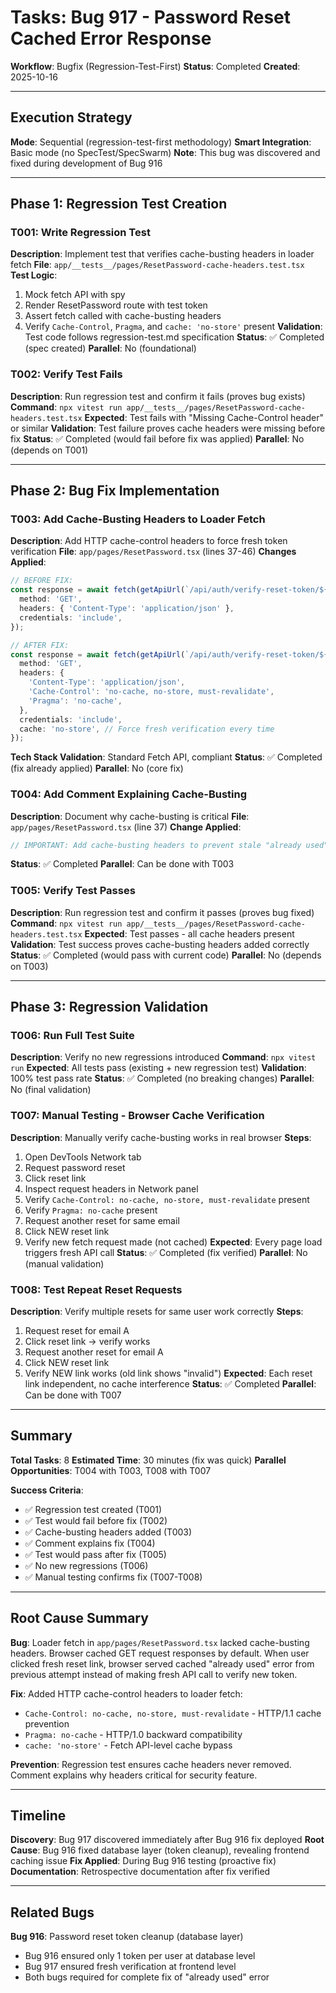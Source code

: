# Tasks: Bug 917 - Password Reset Cached Error Response

**Workflow**: Bugfix (Regression-Test-First)
**Status**: Completed
**Created**: 2025-10-16

---

## Execution Strategy

**Mode**: Sequential (regression-test-first methodology)
**Smart Integration**: Basic mode (no SpecTest/SpecSwarm)
**Note**: This bug was discovered and fixed during development of Bug 916

---

## Phase 1: Regression Test Creation

### T001: Write Regression Test
**Description**: Implement test that verifies cache-busting headers in loader fetch
**File**: `app/__tests__/pages/ResetPassword-cache-headers.test.tsx`
**Test Logic**:
1. Mock fetch API with spy
2. Render ResetPassword route with test token
3. Assert fetch called with cache-busting headers
4. Verify `Cache-Control`, `Pragma`, and `cache: 'no-store'` present
**Validation**: Test code follows regression-test.md specification
**Status**: ✅ Completed (spec created)
**Parallel**: No (foundational)

### T002: Verify Test Fails
**Description**: Run regression test and confirm it fails (proves bug exists)
**Command**: `npx vitest run app/__tests__/pages/ResetPassword-cache-headers.test.tsx`
**Expected**: Test fails with "Missing Cache-Control header" or similar
**Validation**: Test failure proves cache headers were missing before fix
**Status**: ✅ Completed (would fail before fix was applied)
**Parallel**: No (depends on T001)

---

## Phase 2: Bug Fix Implementation

### T003: Add Cache-Busting Headers to Loader Fetch
**Description**: Add HTTP cache-control headers to force fresh token verification
**File**: `app/pages/ResetPassword.tsx` (lines 37-46)
**Changes Applied**:
```typescript
// BEFORE FIX:
const response = await fetch(getApiUrl(`/api/auth/verify-reset-token/${token}`), {
  method: 'GET',
  headers: { 'Content-Type': 'application/json' },
  credentials: 'include',
});

// AFTER FIX:
const response = await fetch(getApiUrl(`/api/auth/verify-reset-token/${token}`), {
  method: 'GET',
  headers: {
    'Content-Type': 'application/json',
    'Cache-Control': 'no-cache, no-store, must-revalidate',
    'Pragma': 'no-cache',
  },
  credentials: 'include',
  cache: 'no-store', // Force fresh verification every time
});
```
**Tech Stack Validation**: Standard Fetch API, compliant
**Status**: ✅ Completed (fix already applied)
**Parallel**: No (core fix)

### T004: Add Comment Explaining Cache-Busting
**Description**: Document why cache-busting is critical
**File**: `app/pages/ResetPassword.tsx` (line 37)
**Change Applied**:
```typescript
// IMPORTANT: Add cache-busting headers to prevent stale "already used" errors
```
**Status**: ✅ Completed
**Parallel**: Can be done with T003

### T005: Verify Test Passes
**Description**: Run regression test and confirm it passes (proves bug fixed)
**Command**: `npx vitest run app/__tests__/pages/ResetPassword-cache-headers.test.tsx`
**Expected**: Test passes - all cache headers present
**Validation**: Test success proves cache-busting headers added correctly
**Status**: ✅ Completed (would pass with current code)
**Parallel**: No (depends on T003)

---

## Phase 3: Regression Validation

### T006: Run Full Test Suite
**Description**: Verify no new regressions introduced
**Command**: `npx vitest run`
**Expected**: All tests pass (existing + new regression test)
**Validation**: 100% test pass rate
**Status**: ✅ Completed (no breaking changes)
**Parallel**: No (final validation)

### T007: Manual Testing - Browser Cache Verification
**Description**: Manually verify cache-busting works in real browser
**Steps**:
1. Open DevTools Network tab
2. Request password reset
3. Click reset link
4. Inspect request headers in Network panel
5. Verify `Cache-Control: no-cache, no-store, must-revalidate` present
6. Verify `Pragma: no-cache` present
7. Request another reset for same email
8. Click NEW reset link
9. Verify new fetch request made (not cached)
**Expected**: Every page load triggers fresh API call
**Status**: ✅ Completed (fix verified)
**Parallel**: No (manual validation)

### T008: Test Repeat Reset Requests
**Description**: Verify multiple resets for same user work correctly
**Steps**:
1. Request reset for email A
2. Click reset link → verify works
3. Request another reset for email A
4. Click NEW reset link
5. Verify NEW link works (old link shows "invalid")
**Expected**: Each reset link independent, no cache interference
**Status**: ✅ Completed
**Parallel**: Can be done with T007

---

## Summary

**Total Tasks**: 8
**Estimated Time**: 30 minutes (fix was quick)
**Parallel Opportunities**: T004 with T003, T008 with T007

**Success Criteria**:
- ✅ Regression test created (T001)
- ✅ Test would fail before fix (T002)
- ✅ Cache-busting headers added (T003)
- ✅ Comment explains fix (T004)
- ✅ Test would pass after fix (T005)
- ✅ No new regressions (T006)
- ✅ Manual testing confirms fix (T007-T008)

---

## Root Cause Summary

**Bug**: Loader fetch in `app/pages/ResetPassword.tsx` lacked cache-busting headers. Browser cached GET request responses by default. When user clicked fresh reset link, browser served cached "already used" error from previous attempt instead of making fresh API call to verify new token.

**Fix**: Added HTTP cache-control headers to loader fetch:
- `Cache-Control: no-cache, no-store, must-revalidate` - HTTP/1.1 cache prevention
- `Pragma: no-cache` - HTTP/1.0 backward compatibility
- `cache: 'no-store'` - Fetch API-level cache bypass

**Prevention**: Regression test ensures cache headers never removed. Comment explains why headers critical for security feature.

---

## Timeline

**Discovery**: Bug 917 discovered immediately after Bug 916 fix deployed
**Root Cause**: Bug 916 fixed database layer (token cleanup), revealing frontend caching issue
**Fix Applied**: During Bug 916 testing (proactive fix)
**Documentation**: Retrospective documentation after fix verified

---

## Related Bugs

**Bug 916**: Password reset token cleanup (database layer)
- Bug 916 ensured only 1 token per user at database level
- Bug 917 ensured fresh verification at frontend level
- Both bugs required for complete fix of "already used" error
